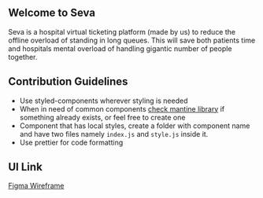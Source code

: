 ## Welcome to Seva

Seva is a hospital virtual ticketing platform (made by us) to reduce the offline
overload of standing in long queues. This will save both patients time and hospitals mental overload of handling gigantic number of people together.

## Contribution Guidelines

- Use styled-components wherever styling is needed
- When in need of common components [check mantine library](https://mantine.dev/getting-started/) if something already exists, or feel free to create one
- Component that has local styles, create a folder with component name and have two files namely `index.js` and `style.js` inside it.
- Use prettier for code formatting

## UI Link

[Figma Wireframe](https://www.figma.com/file/VXqL67rWWJ8ApDlL8btGVw/Seva-UX?node-id=0%3A1)
